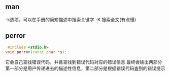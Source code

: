 ## man
-k选项，可以在手册的简短描述中搜索关键字
-K 搜索全文(有点慢)

## perror
```cpp
 #include <stdio.h>
void perror(const char *s);
```
它会自己查找错误代码，并且查找到错误代码对应的错误信息
最终会输出两部分
	第一部分是用户传递进去的描述性信息，第二部分是根据错误代码査到的错误提示
